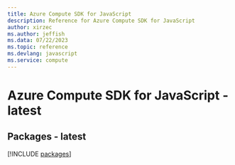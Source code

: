 ```yaml
---
title: Azure Compute SDK for JavaScript
description: Reference for Azure Compute SDK for JavaScript
author: xirzec
ms.author: jeffish
ms.data: 07/22/2023
ms.topic: reference
ms.devlang: javascript
ms.service: compute
---
```

# Azure Compute SDK for JavaScript - latest
## Packages - latest
[!INCLUDE [packages](compute-index.md)]